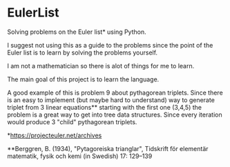 # EulerList
Solving problems on the Euler list* using Python.

I suggest not using this as a guide to the problems since the point of the Euler list is to learn by solving the problems yourself.

I am not a mathematician so there is alot of things for me to learn.

The main goal of this project is to learn the language.

A good example of this is problem 9 about pythagorean triplets. Since there is an easy to implement (but maybe hard to understand) way to generate triplet from 3 linear equations** starting with the first one (3,4,5) the problem is a great way to get into tree data structures. Since every iteration would produce 3 "child" pythagorean triplets.

*https://projecteuler.net/archives

**Berggren, B. (1934), "Pytagoreiska trianglar", Tidskrift för elementär matematik, fysik och kemi (in Swedish) 17: 129–139
